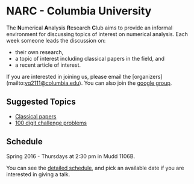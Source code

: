 # NARC - Columbia University

The **N**umerical **A**nalysis **R**esearch **C**lub aims to provide an informal
environment for discussing topics of interest on numerical analysis.  Each week
someone leads the discussion on:
 - their own research,
 - a topic of interest including classical papers in the field, and
 - a recent article of interest.

If you are interested in joining us, please email the [organizers]
(mailto:vq2111@columbia.edu). 
You can also join the [google group](https://groups.google.com/forum/#!forum/columbia-numerics).

## Suggested Topics

 - [Classical papers](./classic_papers.html)
 - [100 digit challenge problems](http://epubs.siam.org/doi/book/10.1137/1.9780898717969)

## Schedule

Spring 2016 - Thursdays at 2:30 pm in Mudd 1106B.

You can see the 
[detailed schedule](https://docs.google.com/a/columbia.edu/spreadsheets/d/1waEWaAOWpiQ-e0nVwgldSbe6qCfLeMk5QJVmzMH5H4Y/edit?usp=sharing),
and pick an available date if you are interested in giving a talk.

